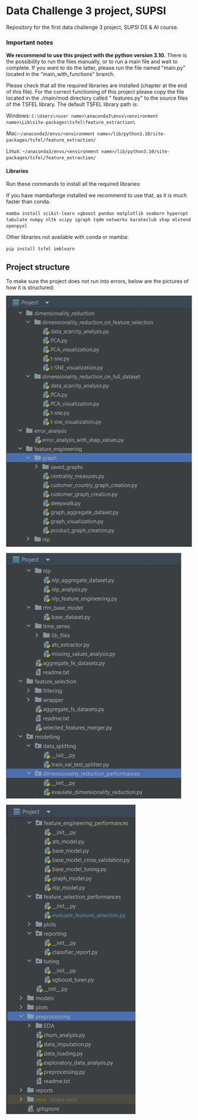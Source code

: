 # Data Challenge 3 project, SUPSI

Repository for the first data challenge 3 project, SUPSI DS &amp; AI course.

### Important notes

**We recommend to use this project with the python version 3.10.**
There is the possibility to run the files manually, or to run a main file and wait to complete. If you want to do the latter,
please run the file named "main.py" located in the "main_with_functions" branch.

Please check that all the required libraries are installed (chapter at the end of this file).
For the correct functioning of this project please copy the file located in the ./main/mod directory called "
features.py"
to the source files of the TSFEL library.
The default TSFEL library path is:

Windows: `C:\Users\<user name>\anaconda3\envs\<environment name>\Lib\site-packages\tsfel\feature_extraction\`

Mac:`~/anaconda3/envs/<environment name>/lib/python3.10/site-packages/tsfel/feature_extraction/`

Linux: `~/anaconda3/envs/<environment name>/lib/python3.10/site-packages/tsfel/feature_extraction/`

#### Libraries

Run these commands to install all the required libraries:

If you have mambaforge installed we recommend to use that, as it is much faster than conda.

`mamba install scikit-learn xgboost pandas matplotlib seaborn hyperopt tabulate numpy nltk scipy igraph tqdm networkx karateclub shap mlxtend openpyxl`

Other libraries not available with conda or mamba:

`pip install tsfel imblearn`

## Project structure
To make sure the project does not run into errors, below are the pictures of how it is structured:

![Alt text](auxiliary/fe.png?raw=true "Feature engineering and dimensionality reduction")

![Alt text](auxiliary/fs.png?raw=true "Feature engineering")

![Alt text](auxiliary/prepro.png?raw=true "Preprocessing")
